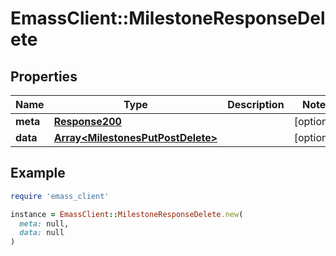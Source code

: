 # EmassClient::MilestoneResponseDelete

## Properties

| Name | Type | Description | Notes |
| ---- | ---- | ----------- | ----- |
| **meta** | [**Response200**](Response200.md) |  | [optional] |
| **data** | [**Array&lt;MilestonesPutPostDelete&gt;**](MilestonesPutPostDelete.md) |  | [optional] |

## Example

```ruby
require 'emass_client'

instance = EmassClient::MilestoneResponseDelete.new(
  meta: null,
  data: null
)
```

